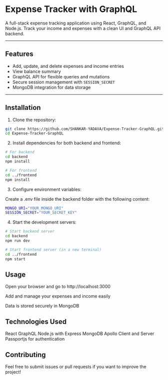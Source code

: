 # Expense Tracker with GraphQL

A full-stack expense tracking application using React, GraphQL, and Node.js. Track your income and expenses with a clean UI and GraphQL API backend.

---

## Features

- Add, update, and delete expenses and income entries
- View balance summary
- GraphQL API for flexible queries and mutations
- Secure session management with `SESSION_SECRET`
- MongoDB integration for data storage

---

## Installation

1. Clone the repository:

```bash
git clone https://github.com/SHANKAR-YADAVA/Expense-Tracker-GraphQL.git
cd Expense-Tracker-GraphQL
```

2. Install dependencies for both backend and frontend:

```bash
# For backend
cd backend
npm install

# For frontend
cd ../frontend
npm install
```

3. Configure environment variables:

Create a .env file inside the backend folder with the following content:

```bash
MONGO_URI="YOUR_MONGO_URI"
SESSION_SECRET="YOUR_SECRET_KEY"
```

4. Start the development servers:

```bash
# Start backend server
cd backend
npm run dev

# Start frontend server (in a new terminal)
cd ../frontend
npm start
```

## Usage
Open your browser and go to http://localhost:3000

Add and manage your expenses and income easily

Data is stored securely in MongoDB

## Technologies Used
React
GraphQL
Node.js with Express
MongoDB
Apollo Client and Server
Passportjs for authentication

## Contributing
Feel free to submit issues or pull requests if you want to improve the project!